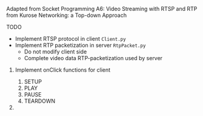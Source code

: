 Adapted from Socket Programming A6: Video Streaming with RTSP and RTP from Kurose Networking: a Top-down Approach

TODO
- Implement RTSP protocol in client `Client.py`
- Implement RTP packetization in server `RtpPacket.py`
    - Do not modify client side
    - Complete video data RTP-packetization used by server


1. Implement onClick functions for client
    1. SETUP
    2. PLAY
    3. PAUSE
    4. TEARDOWN

2. 